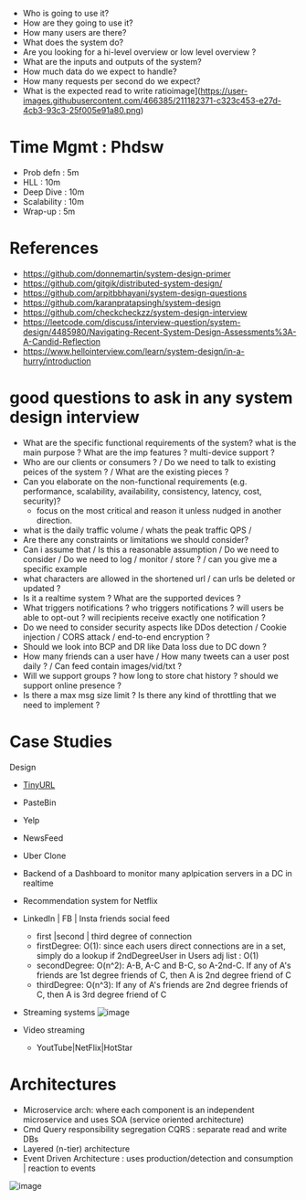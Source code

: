 - Who is going to use it?
- How are they going to use it?
- How many users are there?
- What does the system do?
- Are you looking for a hi-level overview or low level overview ?
- What are the inputs and outputs of the system?
- How much data do we expect to handle?
- How many requests per second do we expect?
- What is the expected read to write ratioimage](https://user-images.githubusercontent.com/466385/211182371-c323c453-e27d-4cb3-93c3-25f005e91a80.png)

# Time Mgmt : Phdsw
- Prob defn   :  5m 
- HLL         : 10m
- Deep Dive   : 10m
- Scalability : 10m
- Wrap-up     :  5m

# References
- https://github.com/donnemartin/system-design-primer
- https://github.com/gitgik/distributed-system-design/
- https://github.com/arpitbbhayani/system-design-questions
- https://github.com/karanpratapsingh/system-design
- https://github.com/checkcheckzz/system-design-interview
- https://leetcode.com/discuss/interview-question/system-design/4485980/Navigating-Recent-System-Design-Assessments%3A-A-Candid-Reflection
- https://www.hellointerview.com/learn/system-design/in-a-hurry/introduction

# good questions to ask in any system design interview

- What are the specific functional requirements of the system? what is the main purpose ? What are the imp features ? multi-device support ?
- Who are our clients or consumers ? / Do we need to talk to existing peices of the system ? / What are the existing pieces ? 
- Can you elaborate on the non-functional requirements (e.g. performance, scalability, availability, consistency, latency, cost, security)?
  - focus on the most critical and reason it unless nudged in another direction.
- what is the daily traffic volume / whats the peak traffic QPS / 
- Are there any constraints or limitations we should consider?
- Can i assume that  / Is this a reasonable assumption / Do we need to consider / Do we need to log / monitor / store ? / can you give me a specific example
- what characters are allowed in the shortened url /  can urls be deleted or updated ?
- Is it a realtime system ? What are the supported devices ?
- What triggers notifications ? who triggers notifications ? will users be able to opt-out ? will recipients receive exactly one notification ?
- Do we need to consider security aspects like DDos detection / Cookie injection / CORS attack / end-to-end encryption ?
- Should we look into BCP and DR like Data loss due to DC down ?
- How many friends can a user have / How many tweets can a user post daily ? / Can feed contain images/vid/txt ?
- Will we support groups ? how long to store chat history ? should we support online presence ? 
- Is there a max msg size limit ? Is there any kind of throttling that we need to implement ? 

# Case Studies
Design
- [TinyURL](https://docs.google.com/document/d/e/2PACX-1vTWxGs8gl4pCSBqzX75wfaOG4n87OytHOLDw7ttFVEBSaKtMN1CIiS-PwJAsh9dSTNLQpaKWNUDvokG/pub)
- PasteBin
- Yelp
- NewsFeed
- Uber Clone
- Backend of a Dashboard to monitor many aplpication servers in a DC in realtime
- Recommendation system for Netflix
- LinkedIn | FB | Insta friends social feed
  - first |second | third degree of connection
  - firstDegree: O(1): since each users direct connections are in a set, simply do a lookup if 2ndDegreeUser in Users adj list : O(1)
  - secondDegree: O(n^2): A-B, A-C and B-C, so A-2nd-C. If any of A's friends are 1st degree friends of C, then A is 2nd degree friend of C
  - thirdDegree: O(n^3):  If any of A's friends are 2nd degree friends of C, then A is 3rd degree friend of C
- Streaming systems
![image](https://user-images.githubusercontent.com/466385/215305383-c6053834-e44b-44dc-b33c-583f0de20add.png)

- Video streaming
  - YoutTube|NetFlix|HotStar

# Architectures
- Microservice arch: where each component is an independent microservice and uses SOA (service oriented architecture)
- Cmd Query responsibility segregation CQRS : separate read and write DBs
- Layered (n-tier) architecture
- Event Driven Architecture : uses production/detection and consumption | reaction to events
  
![image](https://github.com/trohit/ik/assets/466385/3a06273c-5dc9-415e-b2fe-0098ee893d70)

